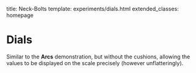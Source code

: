 title: Neck-Bolts
template: experiments/dials.html
extended_classes: homepage

# Dials

Similar to the **Arcs** demonstration, but without the cushions, allowing the values to be displayed on the scale precisely (however unflatteringly).
